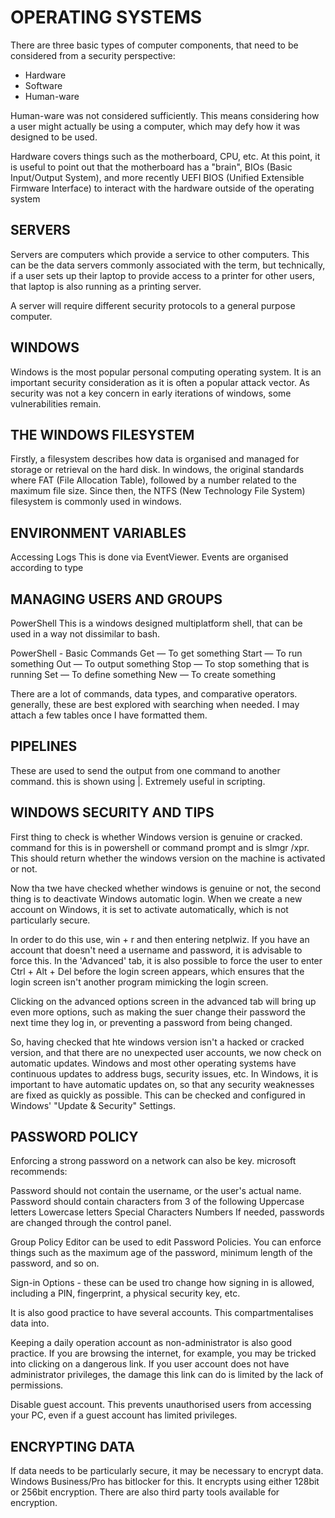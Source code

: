 # OPERATING SYSTEMS

There are three basic types of computer components, that need to be considered from a security perspective:

- Hardware
- Software
- Human-ware

Human-ware was not considered sufficiently. This means considering how a user might actually be using a computer, which may defy how it was designed to be used.

Hardware covers things such as the motherboard, CPU, etc. At this point, it is useful to point out that the motherboard has a "brain", BIOs (Basic Input/Output System), and more recently UEFI BIOS (Unified Extensible Firmware Interface) to interact with the hardware outside of the operating system

## SERVERS

Servers are computers which provide a service to other computers. This can be the data servers commonly associated with the term, but technically, if a user sets up their laptop to provide access to a printer for other users, that laptop is also running as a printing server.

A server will require different security protocols to a general purpose computer.

## WINDOWS

Windows is the most popular personal computing operating system. It is an important security consideration as it is often a popular attack vector. As security was not a key concern in early iterations of windows, some vulnerabilities remain.

## THE WINDOWS FILESYSTEM
Firstly, a filesystem describes how data is organised and managed for storage or retrieval on the hard disk. In windows, the original standards where FAT (File Allocation Table), followed by a number related to the maximum file size. Since then, the NTFS (New Technology File System) filesystem is commonly used in windows.

## ENVIRONMENT VARIABLES
Accessing Logs
This is done via EventViewer. Events are organised according to type

## MANAGING USERS AND GROUPS
PowerShell
This is a windows designed multiplatform shell, that can be used in a way not dissimilar to bash.

PowerShell - Basic Commands
Get — To get something Start — To run something Out — To output something Stop — To stop something that is running Set — To define something New — To create something

There are a lot of commands, data types, and comparative operators. generally, these are best explored with searching when needed. I may attach a few tables once I have formatted them.

## PIPELINES
These are used to send the output from one command to another command. this is shown using |. Extremely useful in scripting.

## WINDOWS SECURITY AND TIPS
First thing to check is whether Windows version is genuine or cracked. command for this is in powershell or command prompt and is slmgr /xpr. This should return whether the windows version on the machine is activated or not.

Now tha twe have checked whether windows is genuine or not, the second thing is to deactivate Windows automatic login. When we create a new account on Windows, it is set to activate automatically, which is not particularly secure.

In order to do this use, win + r and then entering netplwiz. If you have an account that doesn't need a username and password, it is advisable to force this. In the 'Advanced' tab, it is also possible to force the user to enter Ctrl + Alt + Del before the login screen appears, which ensures that the login screen isn't another program mimicking the login screen.

Clicking on the advanced options screen in the advanced tab will bring up even more options, such as making the suer change their password the next time they log in, or preventing a password from being changed.

So, having checked that hte windows version isn't a hacked or cracked version, and that there are no unexpected user accounts, we now check on automatic updates. Windows and most other operating systems have continuous updates to address bugs, security issues, etc. In Windows, it is important to have automatic updates on, so that any security weaknesses are fixed as quickly as possible. This can be checked and configured in Windows' "Update & Security" Settings.

## PASSWORD POLICY
Enforcing a strong password on a network can also be key. microsoft recommends:

Password should not contain the username, or the user's actual name.
Password should contain characters from 3 of the following
Uppercase letters
Lowercase letters
Special Characters
Numbers
If needed, passwords are changed through the control panel.

Group Policy Editor can be used to edit Password Policies. You can enforce things such as the maximum age of the password, minimum length of the password, and so on.

Sign-in Options - these can be used tro change how signing in is allowed, including a PIN, fingerprint, a physical security key, etc.

It is also good practice to have several accounts. This compartmentalises data into.

Keeping a daily operation account as non-administrator is also good practice. If you are browsing the internet, for example, you may be tricked into clicking on a dangerous link. If you user account does not have administrator privileges, the damage this link can do is limited by the lack of permissions.

Disable guest account. This prevents unauthorised users from accessing your PC, even if a guest account has limited privileges.

## ENCRYPTING DATA
If data needs to be particularly secure, it may be necessary to encrypt data. Windows Business/Pro has bitlocker for this. It encrypts using either 128bit or 256bit encryption. There are also third party tools available for encryption.